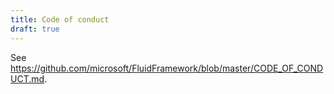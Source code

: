 ```yaml
---
title: Code of conduct
draft: true
---
```


See <https://github.com/microsoft/FluidFramework/blob/master/CODE_OF_CONDUCT.md>.
